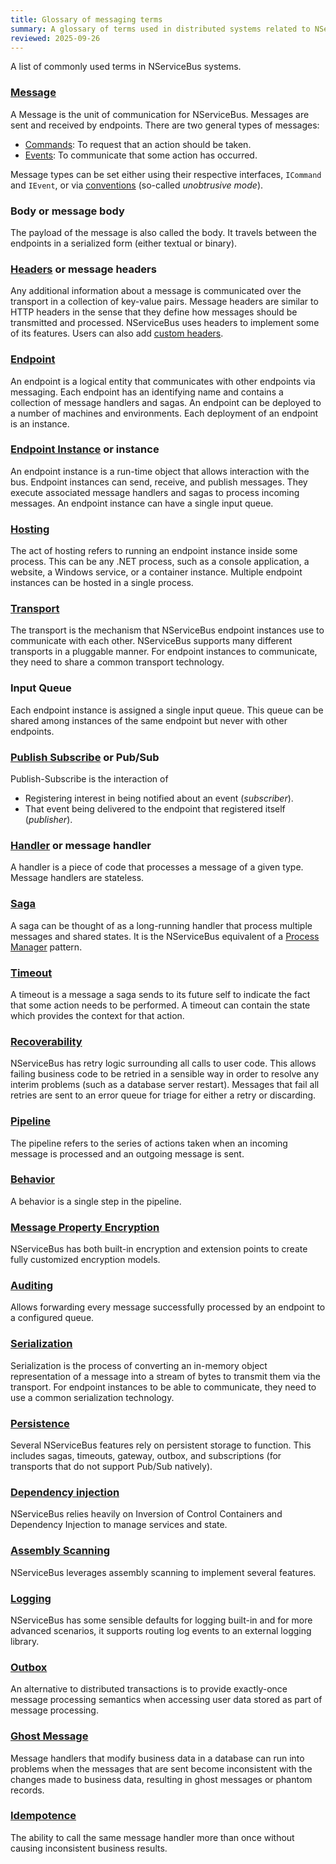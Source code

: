 ```yaml
---
title: Glossary of messaging terms
summary: A glossary of terms used in distributed systems related to NServiceBus.
reviewed: 2025-09-26
---
```


A list of commonly used terms in NServiceBus systems.

### [Message](/nservicebus/messaging/)

A Message is the unit of communication for NServiceBus. Messages are sent and received by endpoints. There are two general types of messages:

* [Commands](/nservicebus/messaging/messages-events-commands.md): To request that an action should be taken.
* [Events](/nservicebus/messaging/messages-events-commands.md): To communicate that some action has occurred.

Message types can be set either using their respective interfaces, `ICommand` and `IEvent`, or via [conventions](/nservicebus/messaging/unobtrusive-mode.md) (so-called *unobtrusive mode*).

### Body or message body

The payload of the message is also called the body. It travels between the endpoints in a serialized form (either textual or binary).

### [Headers](/nservicebus/messaging/headers.md) or message headers

Any additional information about a message is communicated over the transport in a collection of key-value pairs. 
Message headers are similar to HTTP headers in the sense that they define how messages should be transmitted and processed. 
NServiceBus uses headers to implement some of its features. Users can also add [custom headers](/nservicebus/messaging/header-manipulation.md).

### [Endpoint](/nservicebus/endpoints/)

An endpoint is a logical entity that communicates with other endpoints via messaging. 
Each endpoint has an identifying name and contains a collection of message handlers and sagas. 
An endpoint can be deployed to a number of machines and environments. Each deployment of an endpoint is an instance.

### [Endpoint Instance](/nservicebus/endpoints/) or instance

An endpoint instance is a run-time object that allows interaction with the bus. Endpoint instances can send, receive, and publish messages. 
They execute associated message handlers and sagas to process incoming messages. An endpoint instance can have a single input queue.

### [Hosting](/nservicebus/hosting)

The act of hosting refers to running an endpoint instance inside some process. 
This can be any .NET process, such as a console application, a website, a Windows service, or a container instance. 
Multiple endpoint instances can be hosted in a single process.

### [Transport](/transports/)

The transport is the mechanism that NServiceBus endpoint instances use to communicate with each other. 
NServiceBus supports many different transports in a pluggable manner. 
For endpoint instances to communicate, they need to share a common transport technology.

### Input Queue

Each endpoint instance is assigned a single input queue. This queue can be shared among instances of the same endpoint but never with other endpoints.

### [Publish Subscribe](/nservicebus/messaging/publish-subscribe) or Pub/Sub

Publish-Subscribe is the interaction of

* Registering interest in being notified about an event (*subscriber*).
* That event being delivered to the endpoint that registered itself (*publisher*).

### [Handler](/nservicebus/handlers/) or message handler

A handler is a piece of code that processes a message of a given type. 
Message handlers are stateless.

### [Saga](/nservicebus/sagas/)

A saga can be thought of as a long-running handler that process multiple messages and shared states. 
It is the NServiceBus equivalent of a [Process Manager](https://www.enterpriseintegrationpatterns.com/patterns/messaging/ProcessManager.html) pattern.

### [Timeout](/nservicebus/sagas/timeouts.md)

A timeout is a message a saga sends to its future self to indicate the fact that some action needs to be performed. 
A timeout can contain the state which provides the context for that action.

### [Recoverability](/nservicebus/recoverability/)

NServiceBus has retry logic surrounding all calls to user code. 
This allows failing business code to be retried in a sensible way in order to resolve any interim problems (such as a database server restart). 
Messages that fail all retries are sent to an error queue for triage for either a retry or discarding.

### [Pipeline](/nservicebus/pipeline/)

The pipeline refers to the series of actions taken when an incoming message is processed and an outgoing message is sent.

### [Behavior](/nservicebus/pipeline/manipulate-with-behaviors.md)

A behavior is a single step in the pipeline.

### [Message Property Encryption](/nservicebus/security/property-encryption.md)

NServiceBus has both built-in encryption and extension points to create fully customized encryption models.

### [Auditing](/nservicebus/operations/auditing.md)

Allows forwarding every message successfully processed by an endpoint to a configured queue.

### [Serialization](/nservicebus/serialization/)

Serialization is the process of converting an in-memory object representation of a message into a stream of bytes to transmit them via the transport. 
For endpoint instances to be able to communicate, they need to use a common serialization technology.

### [Persistence](/persistence/)

Several NServiceBus features rely on persistent storage to function. 
This includes sagas, timeouts, gateway, outbox, and subscriptions (for transports that do not support Pub/Sub natively).

### [Dependency injection](/nservicebus/dependency-injection)

NServiceBus relies heavily on Inversion of Control Containers and Dependency Injection to manage services and state.

### [Assembly Scanning](/nservicebus/hosting/assembly-scanning.md)

NServiceBus leverages assembly scanning to implement several features.

### [Logging](/nservicebus/logging/)

NServiceBus has some sensible defaults for logging built-in and for more advanced scenarios, it supports routing log events to an external logging library.

### [Outbox](/nservicebus/outbox)

An alternative to distributed transactions is to provide exactly-once message processing semantics when accessing user data stored as part of message processing.

### [Ghost Message](/nservicebus/outbox/#the-consistency-problem)

Message handlers that modify business data in a database can run into problems when the messages that are sent become inconsistent with the changes made to business data, resulting in ghost messages or phantom records.

### [Idempotence](https://en.wikipedia.org/wiki/Idempotence)

The ability to call the same message handler more than once without causing inconsistent business results.

